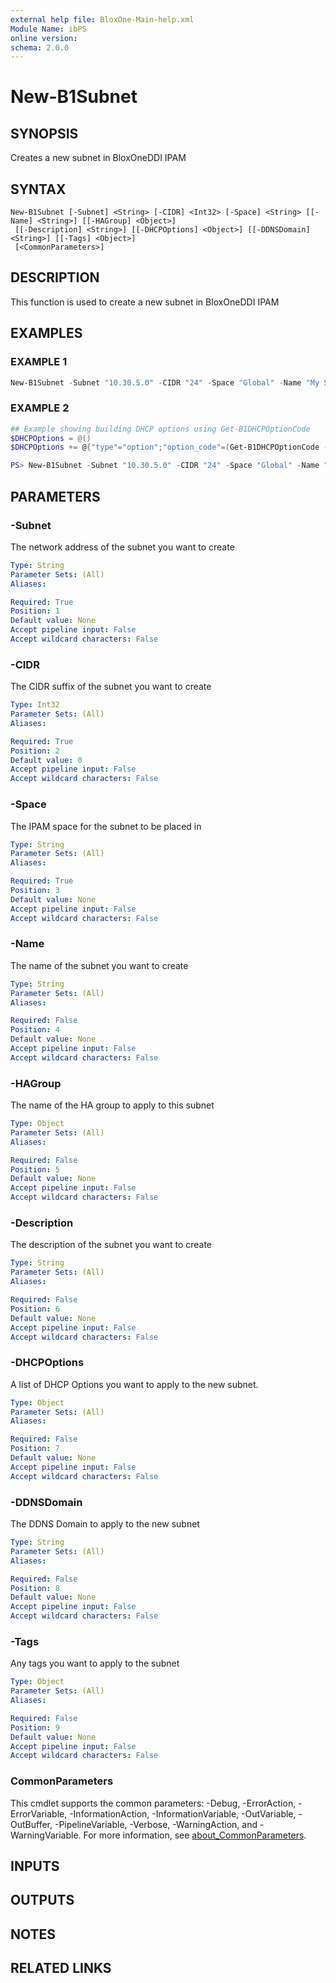 ```yaml
---
external help file: BloxOne-Main-help.xml
Module Name: ibPS
online version:
schema: 2.0.0
---
```


# New-B1Subnet

## SYNOPSIS
Creates a new subnet in BloxOneDDI IPAM

## SYNTAX

```
New-B1Subnet [-Subnet] <String> [-CIDR] <Int32> [-Space] <String> [[-Name] <String>] [[-HAGroup] <Object>]
 [[-Description] <String>] [[-DHCPOptions] <Object>] [[-DDNSDomain] <String>] [[-Tags] <Object>]
 [<CommonParameters>]
```

## DESCRIPTION
This function is used to create a new subnet in BloxOneDDI IPAM

## EXAMPLES

### EXAMPLE 1
```powershell
New-B1Subnet -Subnet "10.30.5.0" -CIDR "24" -Space "Global" -Name "My Subnet" -Description "My Production Subnet"
```

### EXAMPLE 2
```powershell
## Example showing building DHCP options using Get-B1DHCPOptionCode
$DHCPOptions = @()
$DHCPOptions += @{"type"="option";"option_code"=(Get-B1DHCPOptionCode -Name "routers").id;"option_value"="10.10.100.1";}

PS> New-B1Subnet -Subnet "10.30.5.0" -CIDR "24" -Space "Global" -Name "My Subnet" -Description "My Production Subnet" -DHCPOptions $DHCPOptions
```

## PARAMETERS

### -Subnet
The network address of the subnet you want to create

```yaml
Type: String
Parameter Sets: (All)
Aliases:

Required: True
Position: 1
Default value: None
Accept pipeline input: False
Accept wildcard characters: False
```

### -CIDR
The CIDR suffix of the subnet you want to create

```yaml
Type: Int32
Parameter Sets: (All)
Aliases:

Required: True
Position: 2
Default value: 0
Accept pipeline input: False
Accept wildcard characters: False
```

### -Space
The IPAM space for the subnet to be placed in

```yaml
Type: String
Parameter Sets: (All)
Aliases:

Required: True
Position: 3
Default value: None
Accept pipeline input: False
Accept wildcard characters: False
```

### -Name
The name of the subnet you want to create

```yaml
Type: String
Parameter Sets: (All)
Aliases:

Required: False
Position: 4
Default value: None
Accept pipeline input: False
Accept wildcard characters: False
```

### -HAGroup
The name of the HA group to apply to this subnet

```yaml
Type: Object
Parameter Sets: (All)
Aliases:

Required: False
Position: 5
Default value: None
Accept pipeline input: False
Accept wildcard characters: False
```

### -Description
The description of the subnet you want to create

```yaml
Type: String
Parameter Sets: (All)
Aliases:

Required: False
Position: 6
Default value: None
Accept pipeline input: False
Accept wildcard characters: False
```

### -DHCPOptions
A list of DHCP Options you want to apply to the new subnet.

```yaml
Type: Object
Parameter Sets: (All)
Aliases:

Required: False
Position: 7
Default value: None
Accept pipeline input: False
Accept wildcard characters: False
```

### -DDNSDomain
The DDNS Domain to apply to the new subnet

```yaml
Type: String
Parameter Sets: (All)
Aliases:

Required: False
Position: 8
Default value: None
Accept pipeline input: False
Accept wildcard characters: False
```

### -Tags
Any tags you want to apply to the subnet

```yaml
Type: Object
Parameter Sets: (All)
Aliases:

Required: False
Position: 9
Default value: None
Accept pipeline input: False
Accept wildcard characters: False
```

### CommonParameters
This cmdlet supports the common parameters: -Debug, -ErrorAction, -ErrorVariable, -InformationAction, -InformationVariable, -OutVariable, -OutBuffer, -PipelineVariable, -Verbose, -WarningAction, and -WarningVariable. For more information, see [about_CommonParameters](http://go.microsoft.com/fwlink/?LinkID=113216).

## INPUTS

## OUTPUTS

## NOTES

## RELATED LINKS
